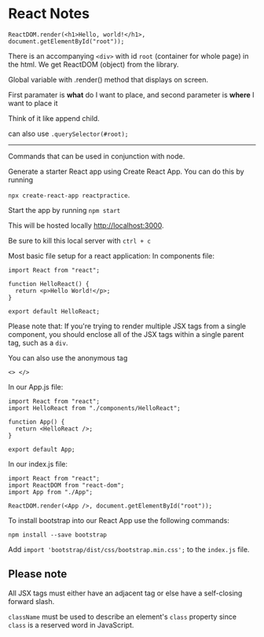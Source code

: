 # React Notes

```
ReactDOM.render(<h1>Hello, world!</h1>, document.getElementById("root"));
```

There is an accompanying ```<div>``` with id ```root``` (container for whole page) in the html. We get ReactDOM (object) from the library.

Global variable with .render() method that displays on screen.

First paramater is **what** do I want to place,
and second parameter is **where** I want to place it

Think of it like append child.

can also use ```.querySelector(#root);```

---


Commands that can be used in conjunction with node.

Generate a starter React app using Create React App. You can do this by running 

`npx create-react-app reactpractice`.

Start the app by running `npm start`

This will be hosted locally [http://localhost:3000](http://localhost:3000).

Be sure to kill this local server with `ctrl + c`


Most basic file setup for a react application:
In components file:

```
import React from "react";

function HelloReact() {
  return <p>Hello World!</p>;
}

export default HelloReact;
```

Please note that: If you're trying to render multiple JSX tags from a single component, you should enclose all of the JSX tags within a single parent tag, such as a `div`.

You can also use the anonymous tag 
```
<> </>
```


In our App.js file:
```
import React from "react";
import HelloReact from "./components/HelloReact";

function App() {
  return <HelloReact />;
}

export default App;
```

In our index.js file:

```
import React from "react";
import ReactDOM from "react-dom";
import App from "./App";

ReactDOM.render(<App />, document.getElementById("root"));
```

To install bootstrap into our React App use the following commands:

`npm install --save bootstrap`

Add `import 'bootstrap/dist/css/bootstrap.min.css';` to the `index.js` file.

## Please note

All JSX tags must either have an adjacent tag or else have a self-closing forward slash.

`className` must be used to describe an element's `class` property since `class` is a reserved word in JavaScript.